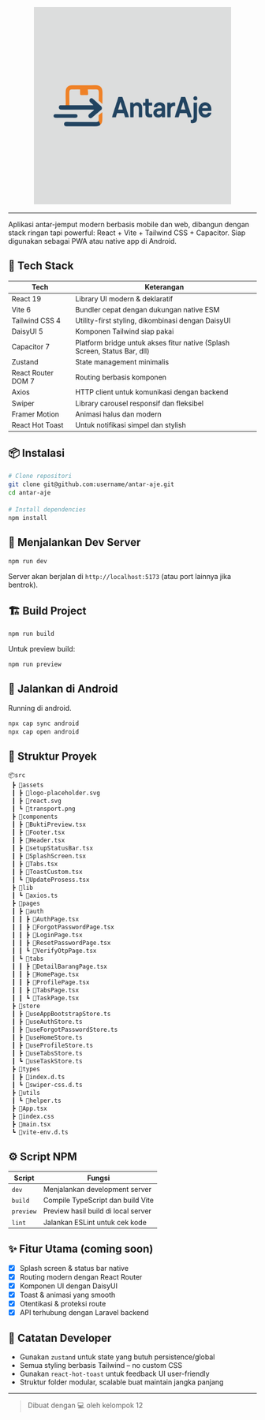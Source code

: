 <p align="center">
  <a href="https://laravel.com" target="_blank">
   <img 
    src="https://raw.githubusercontent.com/dedeambari/fp-anteraje/frontend/assets/icon.png" width="400" alt="Laravel Logo">
  </a>
</p>
<hr>
Aplikasi antar-jemput modern berbasis mobile dan web, dibangun dengan stack ringan tapi powerful: React + Vite + Tailwind CSS + Capacitor. Siap digunakan sebagai PWA atau native app di Android.

## 🧩 Tech Stack

| Tech               | Keterangan                                                                |
| ------------------ | ------------------------------------------------------------------------- |
| React 19           | Library UI modern & deklaratif                                            |
| Vite 6             | Bundler cepat dengan dukungan native ESM                                  |
| Tailwind CSS 4     | Utility-first styling, dikombinasi dengan DaisyUI                         |
| DaisyUI 5          | Komponen Tailwind siap pakai                                              |
| Capacitor 7        | Platform bridge untuk akses fitur native (Splash Screen, Status Bar, dll) |
| Zustand            | State management minimalis                                                |
| React Router DOM 7 | Routing berbasis komponen                                                 |
| Axios              | HTTP client untuk komunikasi dengan backend                               |
| Swiper             | Library carousel responsif dan fleksibel                                  |
| Framer Motion      | Animasi halus dan modern                                                  |
| React Hot Toast    | Untuk notifikasi simpel dan stylish                                       |

## 📦 Instalasi

```bash
# Clone repositori
git clone git@github.com:username/antar-aje.git
cd antar-aje

# Install dependencies
npm install
```

## 🧪 Menjalankan Dev Server

```bash
npm run dev
```

Server akan berjalan di `http://localhost:5173` (atau port lainnya jika bentrok).

## 🏗️ Build Project

```bash
npm run build
```

Untuk preview build:

```bash
npm run preview
```

## 📱 Jalankan di Android

Running di android.

```bash
npx cap sync android
npx cap open android

```

## 📂 Struktur Proyek

```
📦src
 ┣ 📂assets
 ┃ ┣ 📜logo-placeholder.svg
 ┃ ┣ 📜react.svg
 ┃ ┗ 📜transport.png
 ┣ 📂components
 ┃ ┣ 📜BuktiPreview.tsx
 ┃ ┣ 📜Footer.tsx
 ┃ ┣ 📜Header.tsx
 ┃ ┣ 📜setupStatusBar.tsx
 ┃ ┣ 📜SplashScreen.tsx
 ┃ ┣ 📜Tabs.tsx
 ┃ ┣ 📜ToastCustom.tsx
 ┃ ┗ 📜UpdateProsess.tsx
 ┣ 📂lib
 ┃ ┗ 📜axios.ts
 ┣ 📂pages
 ┃ ┣ 📂auth
 ┃ ┃ ┣ 📜AuthPage.tsx
 ┃ ┃ ┣ 📜ForgotPasswordPage.tsx
 ┃ ┃ ┣ 📜LoginPage.tsx
 ┃ ┃ ┣ 📜ResetPasswordPage.tsx
 ┃ ┃ ┗ 📜VerifyOtpPage.tsx
 ┃ ┗ 📂tabs
 ┃ ┃ ┣ 📜DetailBarangPage.tsx
 ┃ ┃ ┣ 📜HomePage.tsx
 ┃ ┃ ┣ 📜ProfilePage.tsx
 ┃ ┃ ┣ 📜TabsPage.tsx
 ┃ ┃ ┗ 📜TaskPage.tsx
 ┣ 📂store
 ┃ ┣ 📜useAppBootstrapStore.ts
 ┃ ┣ 📜useAuthStore.ts
 ┃ ┣ 📜useForgotPasswordStore.ts
 ┃ ┣ 📜useHomeStore.ts
 ┃ ┣ 📜useProfileStore.ts
 ┃ ┣ 📜useTabsStore.ts
 ┃ ┗ 📜useTaskStore.ts
 ┣ 📂types
 ┃ ┣ 📜index.d.ts
 ┃ ┗ 📜swiper-css.d.ts
 ┣ 📂utils
 ┃ ┗ 📜helper.ts
 ┣ 📜App.tsx
 ┣ 📜index.css
 ┣ 📜main.tsx
 ┗ 📜vite-env.d.ts
```

## ⚙️ Script NPM

| Script    | Fungsi                              |
| --------- | ----------------------------------- |
| `dev`     | Menjalankan development server      |
| `build`   | Compile TypeScript dan build Vite   |
| `preview` | Preview hasil build di local server |
| `lint`    | Jalankan ESLint untuk cek kode      |

## ✨ Fitur Utama (coming soon)

- [x] Splash screen & status bar native
- [x] Routing modern dengan React Router
- [x] Komponen UI dengan DaisyUI
- [x] Toast & animasi yang smooth
- [x] Otentikasi & proteksi route
- [x] API terhubung dengan Laravel backend

## 🧠 Catatan Developer

- Gunakan `zustand` untuk state yang butuh persistence/global
- Semua styling berbasis Tailwind – no custom CSS
- Gunakan `react-hot-toast` untuk feedback UI user-friendly
- Struktur folder modular, scalable buat maintain jangka panjang

---

> Dibuat dengan 💻 oleh kelompok 12
